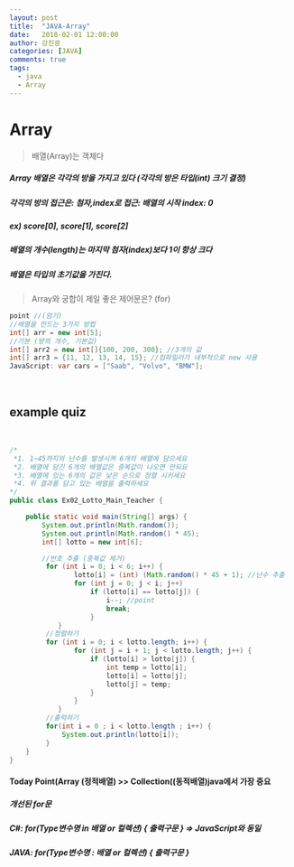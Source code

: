 ```yaml
---
layout: post
title:  "JAVA-Array"
date:   2018-02-01 12:00:00
author: 강진광
categories: [JAVA]
comments: true
tags:
  - java
  - Array
---
```

# Array
> 배열(Array)는 객체다

##### Array 배열은 각각의 방을 가지고 있다 (각각의 방은 타입(int) 크기 결정)
##### 각각의 방의 접근은: 첨자,index로 접근: 배열의 시작 index: 0
##### ex) score[0], score[1], score[2]
##### 배열의 개수(length)는 마지막 첨자(index)보다 1이 항상 크다
##### 배열은 타입의 초기값을 가진다.	
> Array와 궁합이 제일 좋은 제어문은?  (for)

~~~java
point //(암기)
//배열을 만드는 3가지 방법
int[] arr = new int[5]; 
//기본 (방의 개수, 기본값)
int[] arr2 = new int[]{100, 200, 300}; //3개의 값
int[] arr3 = {11, 12, 13, 14, 15}; //컴파일러가 내부적으로 new 사용
JavaScript: var cars = ["Saab", "Volvo", "BMW"];
~~~
<br>

## example quiz
<br>

~~~java
/*
 *1. 1~45까지의 난수를 발생시켜 6개의 배열에 담으세요
 *2. 배열에 담긴 6개의 배열값은 중복값이 나오면 안되요 
 *3. 배열에 있는 6개의 값은 낮은 순으로 정렬 시키세요 
 *4. 위 결과를 담고 있는 배열을 출력하세요 
*/
public class Ex02_Lotto_Main_Teacher {

	public static void main(String[] args) {
		System.out.println(Math.random());
		System.out.println(Math.random() * 45);
		int[] lotto = new int[6];

	    //번호 추출 (중복값 제거)
		 for (int i = 0; i < 6; i++) {
			 	lotto[i] = (int) (Math.random() * 45 + 1); //난수 추출
	            for (int j = 0; j < i; j++)
	                if (lotto[i] == lotto[j]) {
	                    i--; //point
	                    break;
	                }
	        }
		 //정렬하기
		 for (int i = 0; i < lotto.length; i++) {
	            for (int j = i + 1; j < lotto.length; j++) {
	                if (lotto[i] > lotto[j]) {
	                    int temp = lotto[i];
	                    lotto[i] = lotto[j];
	                    lotto[j] = temp;
	                }
	            }
	        }
		 //출력하기
		 for(int i = 0 ; i < lotto.length ; i++) {
			 System.out.println(lotto[i]);
		 }
	}
}
~~~

#### Today Point(Array (정적배열) >> Collection((동적배열)java에서 가장 중요
##### 개선된 for문
##### C#: for(Type변수명 in 배열 or 컬렉션) { 출력구문 } => JavaScript와 동일
##### JAVA: for(Type변수명 : 배열 or 컬렉션) { 출력구문 }